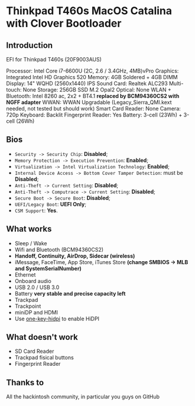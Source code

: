 # Thinkpad T460s MacOS Catalina with Clover Bootloader

## Introduction

EFI for Thinkpad T460s (20F9003AUS)

Processor: Intel Core i7-6600U (2C, 2.6 / 3.4GHz, 4MB)vPro
Graphics: Integrated Intel HD Graphics 520
Memory: 4GB Soldered + 4GB DIMM
Display: 14" WQHD (2560x1440) IPS
Sound Card: Realtek ALC293
Multi-touch: None
Storage: 256GB SSD M.2 Opal2
Optical: None
WLAN + Bluetooth: Intel 8260 ac, 2x2 + BT4.1 **replaced by BCM94360CS2 with NGFF adapter**
WWAN: WWAN Upgradable (Legacy_Sierra_QMI.kext needed, not tested but should work)
Smart Card Reader: None
Camera: 720p
Keyboard: Backlit
Fingerprint Reader: Yes
Battery: 3-cell (23Wh) + 3-cell (26Wh)

## Bios

- `Security -> Security Chip`: **Disabled**;
- `Memory Protection -> Execution Prevention`: **Enabled**;
- `Virtualization -> Intel Virtualization Technology`: **Enabled**;
- `Internal Device Access -> Bottom Cover Tamper Detection`: must be **Disabled**;
- `Anti-Theft -> Current Setting`: **Disabled**;
- `Anti-Theft -> Computrace -> Current Setting`: **Disabled**;
- `Secure Boot -> Secure Boot`: **Disabled**;
- `UEFI/Legacy Boot`: **UEFI Only**;
- `CSM Support`: **Yes**.

## What works

- Sleep / Wake
- Wifi and Bluetooth (BCM94360CS2)
- **Handoff, Continuity, AirDrop, Sidecar (wireless)**
- iMessage, FaceTime, App Store, iTunes Store **(change SMBIOS -> MLB and SystemSerialNumber)**
- Ethernet
- Onboard audio
- USB 2.0 / USB 3.0
- Battery **very stable and precise capacity left**
- Trackpad
- Trackpoint
- miniDP and HDMI
- Use [one-key-hidpi](https://github.com/xzhih/one-key-hidpi) to enable HiDPI

## What doesn't work

- SD Card Reader
- Trackpad fisical buttons
- Fingerprint Reader

## Thanks to

All the hackintosh community, in particular you guys on GitHub 
